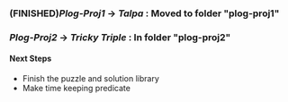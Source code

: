 ### (FINISHED)*Plog-Proj1* -> *Talpa* : Moved to folder "plog-proj1"

### *Plog-Proj2* -> *Tricky* *Triple* : In folder "plog-proj2"

#### Next Steps
  - Finish the puzzle and solution library
  - Make time keeping predicate
